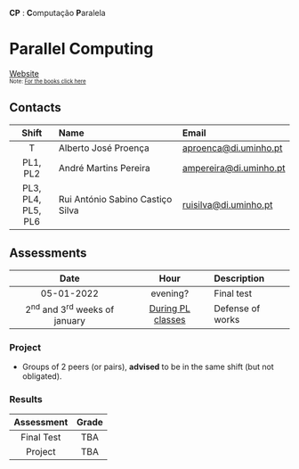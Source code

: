 
**CP** : **C**omputação **P**aralela
# Parallel Computing 

[Website](http://gec.di.uminho.pt/mei/cp/)<br>
 <sub><sup> Note: [For the books click here](http://gec.di.uminho.pt/mei/cp/books.zip) </sup></sup>

## Contacts

| Shift | Name | Email |
|:-:| :------ | :-----------|
| T | Alberto José Proença | aproenca@di.uminho.pt |
| PL1, PL2| André Martins Pereira| ampereira@di.uminho.pt |
| PL3, PL4,<br>PL5, PL6| Rui António Sabino Castiço Silva | ruisilva@di.uminho.pt |

## Assessments

| Date | Hour | Description |
|:-:| :-: | :-----------|
| 05-01-2022 | evening? | Final test |
| 2<sup>nd</sup> and 3<sup>rd</sup> weeks of january | [During PL classes](../schedule/schedule_1y_1s.pdf) | Defense of works |

### Project

- Groups of 2 peers (or pairs), **advised** to be in the same shift (but not obligated).

### Results

| Assessment | Grade |
| :-:           | :-: |
| Final Test    | TBA |
| Project       | TBA |  
